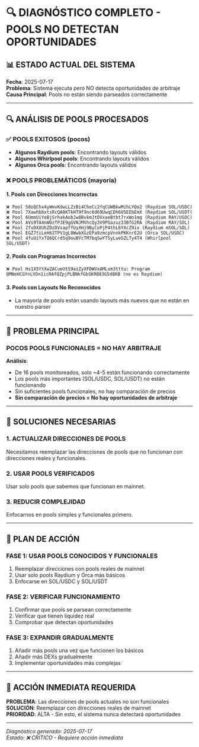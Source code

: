 # 🔍 DIAGNÓSTICO COMPLETO - POOLS NO DETECTAN OPORTUNIDADES

## 📊 ESTADO ACTUAL DEL SISTEMA

**Fecha**: 2025-07-17  
**Problema**: Sistema ejecuta pero NO detecta oportunidades de arbitraje  
**Causa Principal**: Pools no están siendo parseados correctamente  

---

## 🔍 ANÁLISIS DE POOLS PROCESADOS

### **✅ POOLS EXITOSOS** (pocos)
- **Algunos Raydium pools**: Encontrando layouts válidos
- **Algunos Whirlpool pools**: Encontrando layouts válidos
- **Algunos Orca pools**: Encontrando layouts válidos

### **❌ POOLS PROBLEMÁTICOS** (mayoría)

#### **1. Pools con Direcciones Incorrectas**
```
❌ Pool 58oQChx4yWmvKdwLLZzBi4ChoCc2fqCUWBkwMihLYQo2 (Raydium SOL/USDC)
❌ Pool 7XawhbbxtsRcQA8KTkHT9f9nc6d69UwqCDh6U5EEbEmX (Raydium SOL/USDT)
❌ Pool 6UmmUiYoBjSrhakAobJw8BvkmJtDVxaeBtbt7rxWo1mg (Raydium RAY/USDC)
❌ Pool AVs9TA4nWDzfPJE9gGVNJMVhcQy3V9PGazuz33BfG2RA (Raydium RAY/SOL)
❌ Pool ZfvDXXUhZDzDVsapffUyXHj9ByCoPjP4thL6YXcZ9ix (Raydium mSOL/SOL)
❌ Pool EGZ7tiLeH62TPV1gL8WwbXGzEPa9zmcpVnnkPKKnrE2U (Orca SOL/USDC)
❌ Pool 4fuUiYxTQ6QCrdSq9ouBYcTM7bqSwYTSyLueGZLTy4T4 (Whirlpool SOL/USDT)
```

#### **2. Pools con Programas Incorrectos**
```
❌ Pool Hs1X5YtXwZACueUtS9azZyXFDWVxAMLvm3tttu: Program QMNeHCGYnLVDn1icRAfQZpjPLBNkfGbSKRB83G5d8KB (no es Raydium)
```

#### **3. Pools con Layouts No Reconocidos**
- La mayoría de pools están usando layouts más nuevos que no están en nuestro parser

---

## 🎯 PROBLEMA PRINCIPAL

### **POCOS POOLS FUNCIONALES = NO HAY ARBITRAJE**

**Análisis**:
- De 16 pools monitoreados, solo ~4-5 están funcionando correctamente
- Los pools más importantes (SOL/USDC, SOL/USDT) no están funcionando
- Sin suficientes pools funcionales, no hay comparación de precios
- **Sin comparación de precios = No hay oportunidades de arbitraje**

---

## 🔧 SOLUCIONES NECESARIAS

### **1. ACTUALIZAR DIRECCIONES DE POOLS**
Necesitamos reemplazar las direcciones de pools que no funcionan con direcciones reales y funcionales.

### **2. USAR POOLS VERIFICADOS**
Usar solo pools que sabemos que funcionan en mainnet.

### **3. REDUCIR COMPLEJIDAD**
Enfocarnos en pools simples y funcionales primero.

---

## 🎯 PLAN DE ACCIÓN

### **FASE 1: USAR POOLS CONOCIDOS Y FUNCIONALES**
1. Reemplazar direcciones con pools reales de mainnet
2. Usar solo pools Raydium y Orca más básicos
3. Enfocarse en SOL/USDC y SOL/USDT

### **FASE 2: VERIFICAR FUNCIONAMIENTO**
1. Confirmar que pools se parsean correctamente
2. Verificar que tienen liquidez real
3. Comprobar que detectan oportunidades

### **FASE 3: EXPANDIR GRADUALMENTE**
1. Añadir más pools una vez que funcionen los básicos
2. Añadir más DEXs gradualmente
3. Implementar oportunidades más complejas

---

## 🚨 ACCIÓN INMEDIATA REQUERIDA

**PROBLEMA**: Las direcciones de pools actuales no son funcionales  
**SOLUCIÓN**: Reemplazar con direcciones reales de mainnet  
**PRIORIDAD**: ALTA - Sin esto, el sistema nunca detectará oportunidades  

---

*Diagnóstico generado: 2025-07-17*  
*Estado: ❌ CRÍTICO - Requiere acción inmediata*
